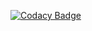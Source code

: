 [![Codacy Badge](https://api.codacy.com/project/badge/Grade/00d39db431404a2d9b5e0c86534ffeb8)](https://www.codacy.com/app/neustupov/votingForRestaurants?utm_source=github.com&amp;utm_medium=referral&amp;utm_content=neustupov/votingForRestaurants&amp;utm_campaign=Badge_Grade)
